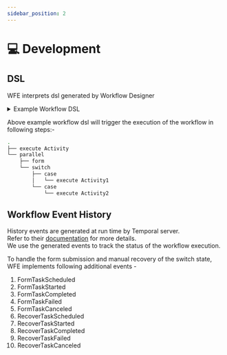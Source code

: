 ```yaml
---
sidebar_position: 2
---
```


# 💻 Development

## DSL

WFE interprets dsl generated by Workflow Designer

<details>
<summary>Example Workflow DSL</summary>

```json
{
  "name": "ExampleDSL",
  "schema_json": {
    "variables": {
      "Input": 1,
      "Form_FormJSON": "{}"
    },
    "specVersion": "2.0",
    "root": {
      "sequence": {
        "elements": [
          {
            "activity": {
              "activityId": "d29a7b91-9a13-426d-9ce4-ccacd2f0e844",
              "name": "Activity",
              "type": "SampleActivityNumber",
              "arguments": ["Input"],
              "result": "Activity_result"
            }
          },
          {
            "parallel": {
              "branches": [
                {
                  "switch": {
                    "input": "Activity_result",
                    "cases": [
                      {
                        "conditional": {
                          "operator": "EQ",
                          "value": 1,
                          "element": {
                            "activity": {
                              "activityId": "4cab9800-9feb-48ac-8803-98718f76e4cd",
                              "name": "Activity1",
                              "type": "SampleActivity1",
                              "arguments": [],
                              "result": "Activity1_result"
                            }
                          }
                        }
                      },
                      {
                        "conditional": {
                          "operator": "EQ",
                          "value": 2,
                          "element": {
                            "activity": {
                              "activityId": "128668dc-09d0-4b96-8f5c-878350f8057c",
                              "name": "Activity2",
                              "type": "SampleActivity1",
                              "arguments": [],
                              "result": "Activity2_result"
                            }
                          }
                        }
                      }
                    ]
                  }
                },
                {
                  "form": {
                    "formId": "e31a5f78-3c24-4136-849d-e15133d2d233",
                    "name": "Form",
                    "type": "Checklist",
                    "arguments": ["Form_FormJSON"],
                    "result": "Form_result"
                  }
                }
              ]
            }
          }
        ]
      }
    }
  }
}
```

</details>

Above example workflow dsl will trigger the execution of the workflow in following steps:-

```bash
.
├── execute Activity
└── parallel
    ├── form
    └── switch
        ├── case
        │   └── execute Activity1
        └── case
            └── execute Activity2
```

## Workflow Event History

History events are generated at run time by Temporal server.  
Refer to their [documentation](https://docs.temporal.io/references/events) for more details.  
We use the generated events to track the status of the workflow execution.

To handle the form submission and manual recovery of the switch state, WFE implements following additional events -

1. FormTaskScheduled
1. FormTaskStarted
1. FormTaskCompleted
1. FormTaskFailed
1. FormTaskCanceled
1. RecoverTaskScheduled
1. RecoverTaskStarted
1. RecoverTaskCompleted
1. RecoverTaskFailed
1. RecoverTaskCanceled
